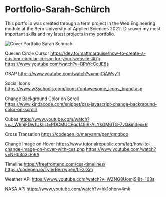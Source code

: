 # Portfolio-Sarah-Schürch

This portfolio was created through a term project in the Web Engineering module at the Bern University of Applied Sciences 2022. Discover my most important skills and my latest projects in my portfolio.

![Cover Portfolio Sarah Schürch](https://user-images.githubusercontent.com/64635914/205147584-d42aac8f-42c2-434e-a4b6-b214e32c5d54.png)

Quellen
Circle Cursor
https://dev.to/mattmarquise/how-to-create-a-custom-circular-cursor-for-your-website-4i7p
https://www.youtube.com/watch?v=BPsYcCcJE6s

GSAP
https://www.youtube.com/watch?v=mnjCjAWvy1I

Social Icons
https://www.w3schools.com/icons/fontawesome_icons_brand.asp

Change Background Color on Scroll
https://www.kindacode.com/snippet/css-javascript-change-background-color-on-scroll/

Cubes
https://www.youtube.com/watch?v=J_W6njFDw1U&list=RDCMUCEqc149iR-ALYkGM6TG-7vQ&index=6

Cross Transation
https://codepen.io/maryanm/pen/qmqboo

Change Image on Hover
https://www.tutorialrepublic.com/faq/how-to-change-image-on-hover-with-css.php
https://www.youtube.com/watch?v=NHb3o3sP9iA

Timeline
https://freefrontend.com/css-timelines/
https://codepen.io/TylerBerry/pen/LEzrXm

Weather API
https://www.youtube.com/watch?v=WZNG8UomjSI&t=103s

NASA API
https://www.youtube.com/watch?v=hk1ohonv4mk

